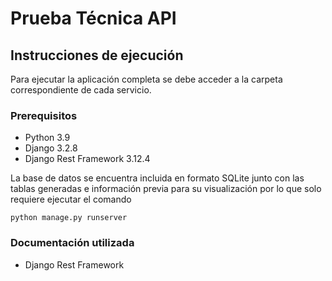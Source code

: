 # Prueba Técnica API

## Instrucciones de ejecución

Para ejecutar la aplicación completa se debe acceder a la carpeta correspondiente de cada servicio.

### Prerequisitos
- Python 3.9
- Django 3.2.8
- Django Rest Framework 3.12.4

La base de datos se encuentra incluida en formato SQLite junto con las tablas generadas e información previa para su visualización
por lo que solo requiere ejecutar el comando

```
python manage.py runserver
```
### Documentación utilizada
- Django Rest Framework
